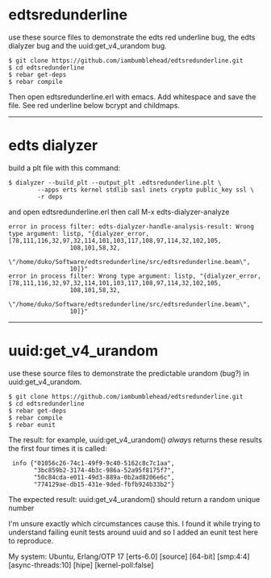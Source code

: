 edtsredunderline
================

use these source files to demonstrate the edts red underline bug, the edts dialyzer bug and the uuid:get_v4_urandom bug.

```
$ git clone https://github.com/iambumblehead/edtsredunderline.git
$ cd edtsredunderline
$ rebar get-deps
$ rebar compile
```

Then open edtsredunderline.erl with emacs. Add whitespace and save the file. See red underline below bcrypt and childmaps.

-------------------------
# edts dialyzer

build a plt file with this command:
```
$ dialyzer --build_plt --output_plt .edtsredunderline.plt \
		--apps erts kernel stdlib sasl inets crypto public_key ssl \
		-r deps
```

and open edtsredunderline.erl then call M-x edts-dialyzer-analyze
```
error in process filter: edts-dialyzer-handle-analysis-result: Wrong type argument: listp, "{dialyzer_error,[78,111,116,32,97,32,114,101,103,117,108,97,114,32,102,105,
                 108,101,58,32,
                 \"/home/duko/Software/edtsredunderline/src/edtsredunderline.beam\",
                 10]}"
error in process filter: Wrong type argument: listp, "{dialyzer_error,[78,111,116,32,97,32,114,101,103,117,108,97,114,32,102,105,
                 108,101,58,32,
                 \"/home/duko/Software/edtsredunderline/src/edtsredunderline.beam\",
                 10]}"
```

-------------------------
# uuid:get_v4_urandom

use these source files to demonstrate the predictable urandom (bug?) in uuid:get_v4_urandom.

```
$ git clone https://github.com/iambumblehead/edtsredunderline.git
$ cd edtsredunderline
$ rebar get-deps
$ rebar compile
$ rebar eunit
```

The result:
 for example, uuid:get_v4_urandom()  _always_ returns these results the first four times it is called:

```
 info {"01056c26-74c1-49f9-9c40-5162c8c7c1aa",
       "3bc859b2-3174-4b3c-986a-52a95f8175f7",
       "50c84cda-e011-49d3-889a-0b2ad8206e6c",
       "774129ae-db15-431e-9ded-fbfb924b33b2"}
```

The expected result:
 uuid:get_v4_urandom() should return a random unique number

I'm unsure exactly which circumstances cause this. I found it while trying to understand failing eunit tests around uuid and so I added an eunit test here to reproduce.

My system:
 Ubuntu, Erlang/OTP 17 [erts-6.0] [source] [64-bit] [smp:4:4] [async-threads:10] [hipe] [kernel-poll:false]
